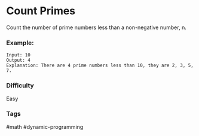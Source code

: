 # Count Primes

Count the number of prime numbers less than a non-negative number, n.

### Example:

```
Input: 10
Output: 4
Explanation: There are 4 prime numbers less than 10, they are 2, 3, 5, 7.
```

### Difficulty

Easy

### Tags

#math #dynamic-programming
